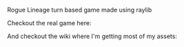 Rogue Lineage turn based game made using raylib

Checkout the real game here:

<a href="https://www.roblox.com/games/3016661674/Rogue-Lineage" target ="_blank"></a>

And checkout the wiki where I'm getting most of my assets:

<a href="https://rogue-lineage.fandom.com/wiki/Rogue_Lineage_Wiki" target = "_blank"></a>